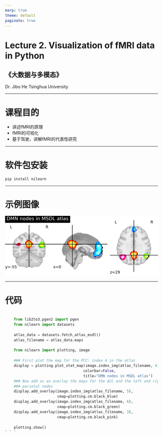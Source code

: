 ```yaml
---
marp: true
theme: default
paginate: true
---
```

<!-- page_number: true -->
# Lecture 2. Visualization of fMRI data in Python
## 《大数据与多模态》
Dr. Jibo He
Tsinghua University

---
# 课程目的

- 讲述fMRI的原理
- fMRI的可视化
- 基于驾驶，讲解fMRI的代表性研究

---
# 软件包安装

```python
pip install nilearn
```

---
# 示例图像
![](./Figure_1.png)

---
# 代码

```python

    from lib2to3.pgen2 import pgen
    from nilearn import datasets

    atlas_data = datasets.fetch_atlas_msdl()
    atlas_filename = atlas_data.maps

    from nilearn import plotting, image

    ### First plot the map for the PCC: index 4 in the atlas
    display = plotting.plot_stat_map(image.index_img(atlas_filename, 4),
                                    colorbar=False,
                                    title="DMN nodes in MSDL atlas")
    ### Now add as an overlay the maps for the ACC and the left and right
    ### parietal nodes
    display.add_overlay(image.index_img(atlas_filename, 5),
                        cmap=plotting.cm.black_blue)
    display.add_overlay(image.index_img(atlas_filename, 6),
                        cmap=plotting.cm.black_green)
    display.add_overlay(image.index_img(atlas_filename, 3),
                        cmap=plotting.cm.black_pink)

    plotting.show()
` ` `

